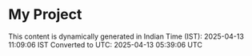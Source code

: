 # My Project

This content is dynamically generated in Indian Time (IST): 2025-04-13 11:09:06 IST
Converted to UTC: 2025-04-13 05:39:06 UTC
